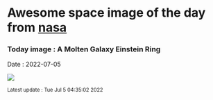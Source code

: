 
# Awesome space image of the day from [nasa](https://api.nasa.gov/)

### Today image : A Molten Galaxy Einstein Ring

Date : 2022-07-05


![](https://apod.nasa.gov/apod/image/2207/MoltenEinsteinRing_HubbleLodge_960.jpg)

<small>Latest update : Tue Jul  5 04:35:02 2022</small>


